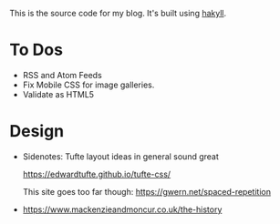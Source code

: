 This is the source code for my blog.
It's built using [hakyll].

[hakyll]: https://jaspervdj.be/hakyll/

To Dos
======

-   RSS and Atom Feeds
-   Fix Mobile CSS for image galleries.
-   Validate as HTML5

Design
======

- Sidenotes: Tufte layout ideas in general sound great

   https://edwardtufte.github.io/tufte-css/

   This site goes too far though: https://gwern.net/spaced-repetition

-  https://www.mackenzieandmoncur.co.uk/the-history
